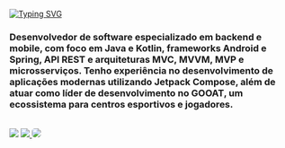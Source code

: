 [![Typing SVG](https://readme-typing-svg.herokuapp.com/?color=48D1CC&size=35&width=1000&lines=Luis+Gustavo+Miranda;Desenvolvedor+Mobile;Desenvolvedor+Backend)](https://git.io/typing-svg)
<!-- aaa -->
<!-- [![Gráfico](https://github-readme-activity-graph.cyclic.app/graph?username=Luisgmr&bg_color=0d1117&color=48D1CC&line=48D1CC&point=008B8B&area=true&hide_border=true)]() -->

<h3>Desenvolvedor de software especializado em backend e mobile, com foco em Java e Kotlin, frameworks Android e Spring, API REST e arquiteturas MVC, MVVM, MVP e microsserviços. Tenho experiência no desenvolvimento de aplicações modernas utilizando Jetpack Compose, além de atuar como líder de desenvolvimento no GOOAT, um ecossistema para centros esportivos e jogadores.</h3>

<br/>

<div> 
<a href = "mailto:contato@luisgmr.com"> 
  <img src="https://img.shields.io/badge/-Email-008B8B?style=for-the-badge&logo=gmail&logoColor=white"></a>
<!--   <img src="https://img.shields.io/badge/-Email-%23333?style=for-the-badge&logo=gmail&logoColor=white" style="border-radius: 5px" target="_blank"></a> -->
<a href="https://www.linkedin.com/in/Luisgmr01/" target="_blank">
  <img src="https://img.shields.io/badge/-LinkedIn-008B8B?style=for-the-badge&logo=linkedin&logoColor=white">
</a>
<a href="https://gooat.com.br" target="_blank">
  <img src="https://img.shields.io/badge/🐐 GOOAT -008B8B?style=for-the-badge" style="border-radius: 5px">
</a>
<!--   <img src="https://img.shields.io/badge/-LinkedIn-%230077B5?style=for-the-badge&logo=linkedin&logoColor=white" style="border-radius: 5px" target="_blank"></a>  -->
 </div>
